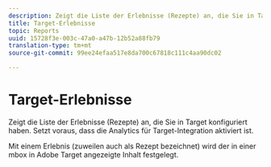 ```yaml
---
description: Zeigt die Liste der Erlebnisse (Rezepte) an, die Sie in Target konfiguriert haben. Setzt voraus, dass die Analytics für Target-Integration aktiviert ist.
title: Target-Erlebnisse
topic: Reports
uuid: 15728f3e-003c-47a0-a47b-12b52a88fb79
translation-type: tm+mt
source-git-commit: 99ee24efaa517e8da700c67818c111c4aa90dc02

---
```



# Target-Erlebnisse

Zeigt die Liste der Erlebnisse (Rezepte) an, die Sie in Target konfiguriert haben. Setzt voraus, dass die Analytics für Target-Integration aktiviert ist.

Mit einem Erlebnis (zuweilen auch als Rezept bezeichnet) wird der in einer mbox in Adobe Target angezeigte Inhalt festgelegt.
